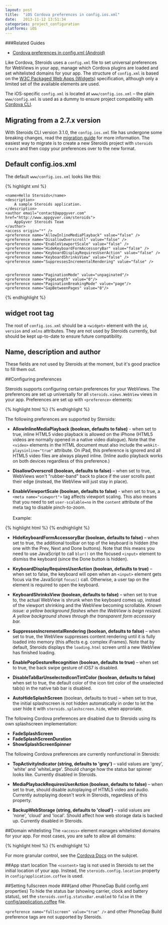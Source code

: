 ```yaml
---
layout: post
title:  "iOS Cordova preferences in config.ios.xml"
date:   2013-11-12 13:51:34
categories: project_configuration
platforms: iOS
---
```


###Related Guides
* [Cordova preferences in config.xml (Android)][config-xml-android-guide]

Like Cordova, Steroids uses a `config.xml` file to set universal preferences for WebViews in your app, manage which Cordova plugins are loaded and set whitelisted domains for your app. The structure of `config.xml` is based on the [W3C Packaged Web Apps (Widgets)][widgets] specification, although only a limited set of the available elements are used.

The iOS-specific `config.xml` is located at `www/config.ios.xml` – the plain `www/config.xml` is used as a dummy to ensure project compatibility with [Cordova CLI](https://github.com/apache/cordova-cli).

## Migrating from a 2.7.x version

With Steroids CLI version 3.1.0, the `config.ios.xml` file has undergone some breaking changes, read the [migration guide](/steroids/guides/steroids-js/cordova-3-1-migration/) for more information. The easiest way to migrate is to create a new Steroids project with `steroids create` and then copy your preferences over to the new format.

## Default config.ios.xml

The default `www/config.ios.xml` looks like this:

{% highlight xml %}
<?xml version='1.0' encoding='utf-8'?>
<widget id="com.appgyver.helloSteroids" version="2.0.0"
  xmlns="http://www.w3.org/ns/widgets">

    <name>Hello Steroids</name>
    <description>
        A sample Steroids application.
    </description>
    <author email="contact@appgyver.com" href="http://www.appgyver.com/steroids">
        AppGyver Steroids Team
    </author>
    <access origin="*" />
    <preference name="AllowInlineMediaPlayback" value="false" />
    <preference name="DisallowOverscroll" value="false" />
    <preference name="EnableViewportScale" value="false" />
    <preference name="HideKeyboardFormAccessoryBar" value="false" />
    <preference name="KeyboardDisplayRequiresUserAction" value="false" />
    <preference name="KeyboardShrinksView" value="false" />
    <preference name="SuppressesIncrementalRendering" value="false" />


    <preference name="PaginationMode" value="unpaginated"/>
    <preference name="PageLength" value="0"/>
    <preference name="PaginationBreakingMode" value="page"/>
    <preference name="GapBetweenPages" value="0"/>
</widget>
{% endhighlight %}

## widget root tag

The root of `config.ios.xml` should be a `<widget>` element with the `id`, `version` and `xmlns` attributes. They are not used by Steroids currently, but should be kept up-to-date to ensure future compatibility.

## Name, description and author

These fields are not used by Steroids at the moment, but it's good practice to fill them out.

##Configuring preferences

Steroids supports configuring certain preferences for your WebViews. The preferences are set up universally for all `steroids.views.WebView` views in your app. Preferences are set up with `<preference>` elements:

{% highlight html %}
<preference name="DisallowOverscroll" value="false" />
{% endhighlight %}

The following preferences are supported by Steroids:

* **AllowInlineMediaPlayback (boolean, defaults to false)** - when set to true, inline HTML5 video playback is allowed on the iPhone (HTML5 videos are normally opened in a native video dialogue). Note that the `<video>` elements in the HTML document must also include the `webkit-playsinline="true"` attribute. On iPad, this preference is ignored and all HTML5 video files are always played inline. (Inline audio playback works on both devices regardless of this preference.)

* **DisallowOverscroll (boolean, defaults to false)** – when set to true, WebViews won't "rubber-band" back to place if the user scrolls past their edge (instead, the WebView will just stay in place).

* **EnableViewportScale (boolean, defaults to false)** - when set to true, a `<meta name="viewport">` tag affects viewport scaling. This also means that you need to set `user-scalable=no` in the `content` attribute of the meta tag to disable pinch-to-zoom. <br><br>Example:

{% highlight html %}
<meta name="viewport" content="user-scalable=no, initial-scale=1,
  maximum-scale=1, minimum-scale=1,  target-densitydpi=device-dpi">
{% endhighlight %}
<br>

* **HideKeyboardFormAccessoryBar (boolean, defaults to false)** – when set to true, the additional toolbar on top of the keyboard is hidden (the one with the Prev, Next and Done buttons). Note that this means you need to use JavaScript to call `blur()` on the focused `<input>` element to dismiss the keyboard (since the Done button is hidden).

* **KeyboardDisplayRequiresUserAction (boolean, defaults to true)** – when set to false, the keyboard will open when an `<input>` element gets focus via the JavaScript `focus()` call. Otherwise, a user tap on the element is required to open the keyboard.

* **KeyboardShrinksView (boolean, defaults to false)** – when set to true to, the actual WebView is shrunk when the keyboard comes up, instead of the viewport shrinking and the WebView becoming scrollable. *Known issue: a yellow background flashes when the WebView is beign resized. A yellow background shows through the transparent form accessory bar.*

* **SuppressesIncrementalRendering (boolean, defaults to false)** – when set to true, the WebView suppresses content rendering until it is fully loaded into memory (this affects e.g. complex iFrames). Note that by default, Steroids displays the `loading.html` screen until a new WebView has finished loading.

* **EnablePopGestureRecognition (boolean, defaults to true)** – when set to true, the back swipe gesture of iOS7 is disabled.

* **DisableTabBarUnselectedIconTintColor (boolean, defaults to false)** when set to true, the default color of the icon tint color of the unselected tab(s) in the native tab bar is disabled.

* **AutoHideSplashScreen** (boolean, defaults to true) – when set to true, the initial splashscreen is not hidden automatically in order to let the user hide it with `steroids.splashscreen.hide`, when approriate.

The following Cordova preferences are disabled due to Steroids using its own splashscreen implementation:

* **FadeSplashScreen**
* **FadeSplashScreenDuration**
* **ShowSplashScreenSpinner**

The following Cordova preferences are currently nonfunctional in Steroids:

* **TopActivityIndicator (string, defaults to 'grey')** – valid values are 'grey', 'white' and 'whiteLarge'. Should change how the status bar spinner looks like. Currently disabled in Steroids.

* **MediaPlaybackRequiresUserAction (boolean, defaults to false)** – when set to true, should disable autoplaying of HTML5 video and audio. Currently autoplaying doesn't work in Steroids, regardless of this property.

* **BackupWebStorage (string, defaults to 'cloud')** – valid values are 'none', 'cloud' and 'local'. Should affect how web storage data is backed up. Currently disabled in Steroids.

##Domain whitelisting
The `<access>` element manages whitelisted domains for your app. For most cases, you are safe to allow all domains:

{% highlight html %}
<access origin="*" />
{% endhighlight %}

For more granular control, see the [Cordova Docs][cordova-domain-whitelisting] on the subjcet.

##App start location
The `<content>` tag is not used in Steroids to set the initial location of your app. Instead, the `steroids.config.location` property in `config/application.coffee` is used.

##Setting fullscreen mode
###(and other PhoneGap Build config.xml properties)
To hide the status bar (showing carrier, clock and battery status), set the `steroids.config.statusBar.enabled` to `false` in the [config/application.coffee][config-application-coffee] file.

`<preference name="fullscreen" value="true" />` and other PhoneGap Build preference tags are not supported by Steroids.

[widgets]: http://www.w3.org/TR/widgets/
[config-xml-android-guide]: /steroids/guides/project_configuration/config-xml-android/
[cordova-domain-whitelisting]: http://cordova.apache.org/docs/en/2.7.0/guide_whitelist_index.md.html#Domain%20Whitelist%20Guide
[steroids-api]: http://docs.appgyver.com
[config-application-coffee]: /steroids/guides/project_configuration/config-application-coffee/
